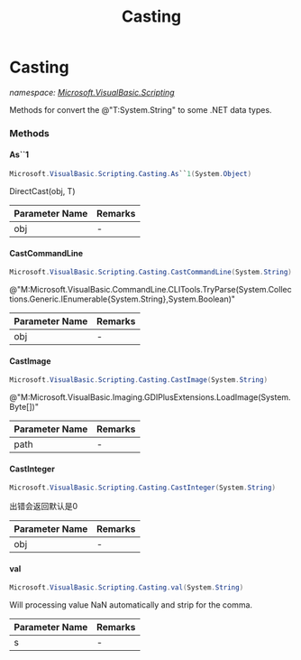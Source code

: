 ﻿---
title: Casting
---

# Casting
_namespace: [Microsoft.VisualBasic.Scripting](N-Microsoft.VisualBasic.Scripting.html)_

Methods for convert the @"T:System.String" to some .NET data types.



### Methods

#### As``1
```csharp
Microsoft.VisualBasic.Scripting.Casting.As``1(System.Object)
```
DirectCast(obj, T)

|Parameter Name|Remarks|
|--------------|-------|
|obj|-|


#### CastCommandLine
```csharp
Microsoft.VisualBasic.Scripting.Casting.CastCommandLine(System.String)
```
@"M:Microsoft.VisualBasic.CommandLine.CLITools.TryParse(System.Collections.Generic.IEnumerable{System.String},System.Boolean)"

|Parameter Name|Remarks|
|--------------|-------|
|obj|-|


#### CastImage
```csharp
Microsoft.VisualBasic.Scripting.Casting.CastImage(System.String)
```
@"M:Microsoft.VisualBasic.Imaging.GDIPlusExtensions.LoadImage(System.Byte[])"

|Parameter Name|Remarks|
|--------------|-------|
|path|-|


#### CastInteger
```csharp
Microsoft.VisualBasic.Scripting.Casting.CastInteger(System.String)
```
出错会返回默认是0

|Parameter Name|Remarks|
|--------------|-------|
|obj|-|


#### val
```csharp
Microsoft.VisualBasic.Scripting.Casting.val(System.String)
```
Will processing value NaN automatically and strip for the comma.

|Parameter Name|Remarks|
|--------------|-------|
|s|-|



